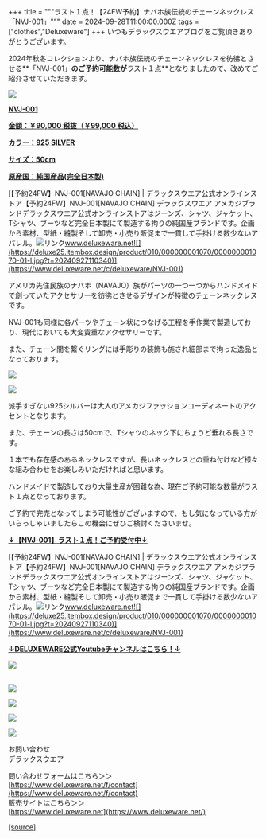 +++
title = """ラスト１点！【24FW予約】ナバホ族伝統のチェーンネックレス「NVJ-001」"""
date = 2024-09-28T11:00:00.000Z
tags = ["clothes","Deluxeware"]
+++
いつもデラックスウエアブログをご覧頂きありがとうございます。

2024年秋冬コレクションより、ナバホ族伝統のチェーンネックレスを彷彿とさせる**「NVJ-001」**のご予約可能数が**ラスト１点**となりましたので、改めてご紹介させていただきます。

[![](https://stat.ameba.jp/user_images/20240928/10/deluxeware/2b/4b/j/o0800080015491438291.jpg)](https://www.deluxeware.net/c/deluxeware/NVJ-001)

**[NVJ-001](https://www.deluxeware.net/c/deluxeware/NVJ-001)**

**[金額：￥90,000 税抜（￥99,000 税込）](https://www.deluxeware.net/c/deluxeware/NVJ-001)**

**[カラー：925 SILVER](https://www.deluxeware.net/c/deluxeware/NVJ-001)**

**[サイズ：50cm](https://www.deluxeware.net/c/deluxeware/NVJ-001)**

**[原産国：純国産品(完全日本製)](https://www.deluxeware.net/c/deluxeware/NVJ-001)**

[【予約24FW】NVJ-001\[NAVAJO CHAIN\] | デラックスウエア公式オンラインストア【予約24FW】NVJ-001\[NAVAJO CHAIN\] デラックスウエア アメカジブランドデラックスウエア公式オンラインストアはジーンズ、シャツ、ジャケット、Tシャツ、ブーツなど完全日本製にて製造する拘りの純国産ブランドです。企画から素材、型紙・縫製そして卸売・小売り販促まで一貫して手掛ける数少ないアパレル。![リンク](https://c.stat100.ameba.jp/ameblo/symbols/v3.20.0/svg/gray/editor_link.svg)www.deluxeware.net![](https://deluxe25.itembox.design/product/010/000000001070/000000001070-01-l.jpg?t=20240927110340)](https://www.deluxeware.net/c/deluxeware/NVJ-001)

アメリカ先住民族のナバホ（NAVAJO）族がパーツの一つ一つからハンドメイドで創っていたアクセサリーを彷彿とさせるデザインが特徴のチェーンネックレスです。

NVJ-001も同様に各パーツやチェーン状につなげる工程を手作業で製造しており、現代においても大変貴重なアクセサリーです。

また、チェーン間を繋ぐリングには手彫りの装飾も施され細部まで拘った逸品となっております。

[![](https://stat.ameba.jp/user_images/20240928/10/deluxeware/a5/45/j/o0800080015491443650.jpg)](https://stat.ameba.jp/user_images/20240928/10/deluxeware/a5/45/j/o0800080015491443650.jpg)

[![](https://stat.ameba.jp/user_images/20240928/10/deluxeware/b2/e6/j/o0800080015491443631.jpg)](https://stat.ameba.jp/user_images/20240928/10/deluxeware/b2/e6/j/o0800080015491443631.jpg)

派手すぎない925シルバーは大人のアメカジファッションコーディネートのアクセントとなります。

また、チェーンの長さは50cmで、Tシャツのネック下にちょうど垂れる長さです。

１本でも存在感のあるネックレスですが、長いネックレスとの重ね付けなど様々な組み合わせをお楽しみいただければと思います。

ハンドメイドで製造しており大量生産が困難な為、現在ご予約可能な数量がラスト１点となっております。

ご予約で完売となってしまう可能性がございますので、もし気になっている方がいらっしゃいましたらこの機会にぜひご検討くださいませ。

**[↓【NVJ-001】ラスト１点！ご予約受付中↓](https://www.deluxeware.net/c/deluxeware/NVJ-001)**

[【予約24FW】NVJ-001\[NAVAJO CHAIN\] | デラックスウエア公式オンラインストア【予約24FW】NVJ-001\[NAVAJO CHAIN\] デラックスウエア アメカジブランドデラックスウエア公式オンラインストアはジーンズ、シャツ、ジャケット、Tシャツ、ブーツなど完全日本製にて製造する拘りの純国産ブランドです。企画から素材、型紙・縫製そして卸売・小売り販促まで一貫して手掛ける数少ないアパレル。![リンク](https://c.stat100.ameba.jp/ameblo/symbols/v3.20.0/svg/gray/editor_link.svg)www.deluxeware.net![](https://deluxe25.itembox.design/product/010/000000001070/000000001070-01-l.jpg?t=20240927110340)](https://www.deluxeware.net/c/deluxeware/NVJ-001)

**[↓DELUXEWARE公式Youtubeチャンネルはこちら！↓](https://www.youtube.com/DeluxewareCo)**

[![](https://stat.ameba.jp/user_images/20240925/15/deluxeware/90/0c/j/o0930020015490450615.jpg?caw=800)](https://ameblo.jp/deluxeware/image-12868871102-15490450615.html)  
 

[![](https://stat.ameba.jp/user_images/20240614/12/deluxeware/fb/b4/j/o0800026015451324172.jpg?caw=800)](https://www.deluxeware.net/c/2024FWreserveall)

[![](https://stat.ameba.jp/user_images/20240315/15/deluxeware/04/7f/j/o0800026015413271803.jpg?caw=800)](https://www.instagram.com/deluxeware/?hl=ja)

[![](https://stat.ameba.jp/user_images/20220415/12/deluxeware/3b/ce/j/o0800026015103175481.jpg?caw=800)](https://www.deluxeware.net/f/headstore)

[![](https://stat.ameba.jp/user_images/20220415/12/deluxeware/d7/c6/j/o0800026015103175487.jpg?caw=800)](https://www.deluxeware.net/)

お問い合わせ  
デラックスウエア

問い合わせフォームはこちら＞＞  
[https://www.deluxeware.net/f/contact](https://www.deluxeware.net/f/contact)  
販売サイトはこちら＞＞  
[https://www.deluxeware.net](https://www.deluxeware.net/)

[[source]](https://ameblo.jp/deluxeware/entry-12869201142.html)
